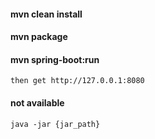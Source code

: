 #### mvn clean install
#### mvn package
#### mvn spring-boot:run
    then get http://127.0.0.1:8080

#### not available
    java -jar {jar_path}
